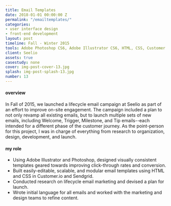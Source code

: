 ```yaml
---
title: Email Templates
date: 2018-01-01 00:00:00 Z
permalink: "/emailtemplates/"
categories:
- user interface design
- front-end development
layout: post
timeline: Fall - Winter 2015
tools: Adobe Photoshop CS6, Adobe Illustrator CS6, HTML, CSS, Customer.io, SendGrid
client: Seelio
assets: true
casestudy: none
cover: img-post-cover-13.jpg
splash: img-post-splash-13.jpg
number: 13
---
```


<h4 class="heading heading--regular heading--emphasize post__heading--stacked">overview</h4>
<div class="marker-post-heading"></div>
<p>
	In Fall of 2015, we launched a lifecycle email campaign at Seelio as part of an effort to improve on-site engagement. The campaign included a plan to not only revamp all existing emails, but to launch multiple sets of new emails, including Welcome, Trigger, Milestone, and Tip emails--each intended for a different phase of the customer journey. As the point-person for this project, I was in charge of everything from research to organization, design, development, and launch.
</p>

<h4 class="heading heading--regular heading--emphasize post__heading--stacked">my role</h4>
<div class="marker-post-heading"></div>
<ul>
	<li>Using Adobe Illustrator and Photoshop, designed visually consistent templates geared towards improving click-through rates and conversion.</li>
	<li>Built easily-editable, scalable, and modular email templates using HTML and CSS in Customer.io and Sendgrid.</li>
	<li>Conducted research on lifecycle email marketing and devised a plan for launch.</li>
	<li>Wrote initial language for all emails and worked with the marketing and design teams to refine content.</li>
</li>
</ul>

